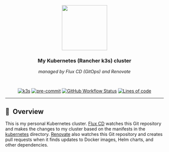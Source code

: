 <div align="center">

<img src="https://camo.githubusercontent.com/5b298bf6b0596795602bd771c5bddbb963e83e0f/68747470733a2f2f692e696d6775722e636f6d2f7031527a586a512e706e67" align="center" width="144px" height="144px"/>

### My Kubernetes (Rancher k3s) cluster

_managed by Flux CD (GitOps) and Renovate_

</div>

<br/>

<div align="center">

[![k3s](https://img.shields.io/badge/k3s-v1.23.6-brightgreen?style=for-the-badge&logo=kubernetes&logoColor=white)](https://k3s.io/)
[![pre-commit](https://img.shields.io/badge/pre--commit-enabled-brightgreen?logo=pre-commit&logoColor=white&style=for-the-badge)](https://github.com/pre-commit/pre-commit)
[![GitHub Workflow Status](https://img.shields.io/github/workflow/status/zhorvath83/home-ops/Schedule%20-%20Renovate?label=renovate&logo=renovatebot&style=for-the-badge)](https://github.com/zhorvath83/home-ops/actions/workflows/schedule-renovate.yaml)
[![Lines of code](https://img.shields.io/tokei/lines/github/zhorvath83/home-ops?style=for-the-badge&color=brightgreen&label=lines&logo=codefactor&logoColor=white)](https://github.com/zhorvath83/home-ops/graphs/contributors)

</div>

---

## :book:&nbsp; Overview

This is my personal Kubernetes cluster. [Flux CD](https://github.com/fluxcd/flux2) watches this Git repository and makes the changes to my cluster based on the manifests in the [kubernetes](./kubernetes/) directory. [Renovate](https://github.com/renovatebot/renovate) also watches this Git repository and creates pull requests when it finds updates to Docker images, Helm charts, and other dependencies.
